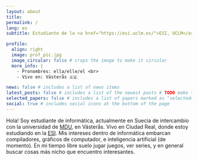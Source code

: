 ```yaml
---
layout: about
title: 
permalink: /
lang: es
subtitle: Estudiante de la <a href="https://esi.uclm.es/">ESI, UCLM</a>.

profile:
  align: right
  image: prof_pic.jpg
  image_circular: false # crops the image to make it circular
  more_info: |
    - Pronombres: ella/elle/el <br>
    - Vivo en: Västerås 🇸🇪

news: false # includes a list of news items
latest_posts: false # includes a list of the newest posts # TODO make true when ive written blog posts in the site
selected_papers: false # includes a list of papers marked as "selected={true}"
social: true # includes social icons at the bottom of the page
---
```



Hola! Soy estudiante de informática, actualmente en Suecia de
intercambio con la universidad de [MDU](mdu.se), en Västerås. Vivo
en Ciudad Real, donde estoy estudiando en la [ESI](esi.uclm.es). Mis
intereses dentro de informática embarcan compiladores, gráficos de
computador, e inteligencia artificial (de momento). En mi tiempo libre
suelo jugar juegos, ver series, y en general buscar cosas más nicho
que encuentro interesantes.
